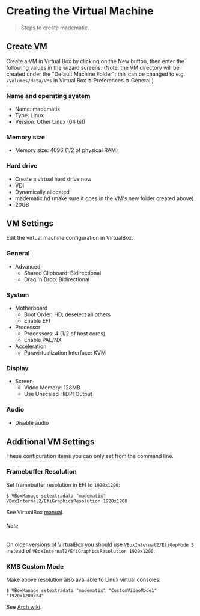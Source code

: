 Creating the Virtual Machine
============================
> Steps to create madematix.

Create VM
---------
Create a VM in Virtual Box by clicking on the New button, then enter the
following values in the wizard screens.  (Note: the VM directory will be
created under the "Default Machine Folder"; this can be changed to e.g.
`/Volumes/data/VMs` in Virtual Box ➲ Preferences ➲ General.)

### Name and operating system
* Name: madematix
* Type: Linux
* Version: Other Linux (64 bit) 

### Memory size
* Memory size: 4096 (1/2 of physical RAM)

### Hard drive
* Create a virtual hard drive now
* VDI
* Dynamically allocated
* madematix.hd (make sure it goes in the VM's new folder created above)
* 20GB

VM Settings
-----------
Edit the virtual machine configuration in VirtualBox.

### General
* Advanced
  + Shared Clipboard: Bidirectional
  + Drag 'n Drop: Bidirectional

### System
* Motherboard
  + Boot Order: HD; deselect all others
  + Enable EFI
* Processor
  + Processors: 4 (1/2 of host cores)
  + Enable PAE/NX
* Acceleration
  + Paravirtualization Interface: KVM

### Display
* Screen
  + Video Memory: 128MB
  + Use Unscaled HiDPI Output

### Audio
* Disable audio

Additional VM Settings
----------------------
These configuration items you can only set from the command line.

### Framebuffer Resolution
Set framebuffer resolution in EFI to `1920x1200`:

    $ VBoxManage setextradata "madematix" VBoxInternal2/EfiGraphicsResolution 1920x1200

See VirtualBox [manual][efividmode].

###### Note
On older versions of VirtualBox you should use `VBoxInternal2/EfiGopMode 5`
instead of `VBoxInternal2/EfiGraphicsResolution 1920x1200`.

### KMS Custom Mode
Make above resolution also available to Linux virtual consoles:

    $ VBoxManage setextradata "madematix" "CustomVideoMode1" "1920x1200x24"

See [Arch wiki][fb-resolution].




[efividmode]: https://www.virtualbox.org/manual/ch03.html#efividmode
    "Video modes in EFI"
[fb-resolution]: https://wiki.archlinux.org/index.php/VirtualBox#Set_optimal_framebuffer_resolution
    "Set optimal framebuffer resolution"
